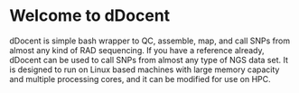  
 
 
 
   
   

# Welcome to dDocent


dDocent is simple bash wrapper to QC, assemble, map, and call SNPs from almost any kind of RAD sequencing.  If you have a reference already, dDocent can be used to call SNPs from almost any type of NGS data set.  It is designed to run on Linux based machines with large memory capacity and multiple processing cores, and it can be modified for use on HPC.  


